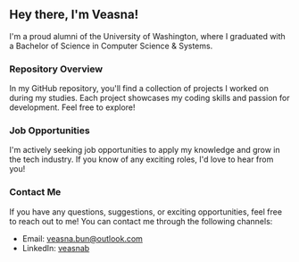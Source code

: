 <h2>Hey there, I'm Veasna!</h2>
<p>I'm a proud alumni of the University of Washington, where I graduated with a Bachelor of Science in Computer Science & Systems.</p>
<h3>Repository Overview</h3>
<p> 
  In my GitHub repository, you'll find a collection of projects I worked on during my studies. Each project showcases my coding skills and   passion for development. Feel free to explore!
</p>

<h3>Job Opportunities</h3>
<p>
  I'm actively seeking job opportunities to apply my knowledge and grow in the tech industry. If you know of any exciting roles, I'd love to hear from you!
</p>

<h3>Contact Me</h3>
<p>
  If you have any questions, suggestions, or exciting opportunities, feel free to reach out to me! You can contact me through the following channels:
</p>
<ul>
  <li>Email: <a href="mailto:veasna.bun@outlook.com">veasna.bun@outlook.com</a></li>
  <li>LinkedIn: <a href="https://www.linkedin.com/in/veasnab/" target="_blank">veasnab</a></li>
</ul>
